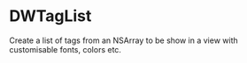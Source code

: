 DWTagList
=========

Create a list of tags from an NSArray to be show in a view with customisable fonts, colors etc.